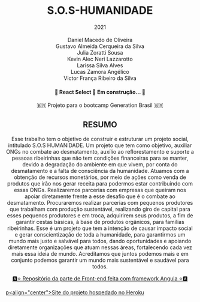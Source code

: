 #  <h1 align="center">S.O.S-HUMANIDADE</h1>
<p align="center">2021 <br>
<br> Daniel Macedo de Oliveira
 <br>Gustavo Almeida Cerqueira da Silva
<br> Julia Zoratti Sousa
<br> Kevin Alec Neri Lazzarotto
<br> Larissa Silva Alves
<br> Lucas Zamora Angélico
<br> Victor França Ribeiro da Silva
</p>

<h4 align="center"> 
	🚧  React Select 🚀 Em construção...  🚧
	
</h4>
<p align="center">🇧🇷 Projeto para o bootcamp Generation Brasil 🇧🇷<br>

<h2 align="center"> <strong>RESUMO</strong> </h2>
<p align="center"> 
Esse trabalho tem o objetivo de construir e estruturar um projeto social, intitulado S.O.S HUMANIDADE. Um projeto que tem como objetivo, auxiliar ONGs no combate ao desmatamento, auxílio ao reflorestamento e suporte a pessoas ribeirinhas que não tem condições financeiras para se manter, devido a degradação do ambiente em que vivem, por conta do desmatamento e a falta de consciência da humanidade.
Atuamos com a obtenção de recursos monetários, por meio de ações como venda de produtos que irão nos gerar receita para podermos estar contribuindo com essas ONGs. Realizaremos parcerias com empresas que queiram nos apoiar diretamente frente a esse desafio que é o combate ao desmatamento. Procuraremos realizar parcerias com pequenos produtores que trabalham com produção sustentável, realizando giro de capital para esses pequenos produtores e em troca, adquirirem seus produtos, a fim de garantir cestas básicas, à base de produtos orgânicos, para famílias ribeirinhas.
Esse é um projeto que tem a intenção de causar impacto social e gerar conscientização de toda a humanidade, para garantirmos um mundo mais justo e salvável para todos, dando oportunidades e apoiando diretamente organizações que atuam nessas áreas, fortalecendo cada vez mais essa ideia de mundo.
Acreditamos que juntos podemos mais e em conjunto podemos garantir um mundo mais sustentável e saudável para todos.
</p>

<a href="https://github.com/Danieloliver11/ACSocioambiental-Agular"><p align="center">🅰️⭐ Repositório da parte de Front-end feita com framework Angula ⭐🅰️</p></a>

<a href="https://sos-humanidade.herokuapp.com/">p<align="center">Site do projeto hospedado no Heroku</p></a>
